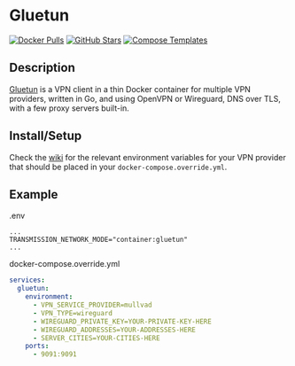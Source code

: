 # Gluetun

[![Docker Pulls](https://img.shields.io/docker/pulls/qmcgaw/gluetun?style=flat-square&color=607D8B&label=docker%20pulls&logo=docker)](https://hub.docker.com/r/qmcgaw/gluetun)
[![GitHub Stars](https://img.shields.io/github/stars/qdm12/gluetun?style=flat-square&color=607D8B&label=github%20stars&logo=github)](https://github.com/qdm12/gluetun)
[![Compose Templates](https://img.shields.io/static/v1?style=flat-square&color=607D8B&label=compose&message=templates)](https://github.com/GhostWriters/DockSTARTer/tree/gluetun/compose/.apps/gluetun)

## Description

[Gluetun](https://github.com/qdm12/gluetun) is a VPN client in a thin Docker
container for multiple VPN providers, written in Go, and using OpenVPN or
Wireguard, DNS over TLS, with a few proxy servers built-in.

## Install/Setup

Check the [wiki](https://github.com/qdm12/gluetun/wiki) for the relevant
environment variables for your VPN provider that should be placed in
your `docker-compose.override.yml`.

## Example

.env

```
...
TRANSMISSION_NETWORK_MODE="container:gluetun"
...
```

docker-compose.override.yml

```yml
services:
  gluetun:
    environment:
      - VPN_SERVICE_PROVIDER=mullvad
      - VPN_TYPE=wireguard
      - WIREGUARD_PRIVATE_KEY=YOUR-PRIVATE-KEY-HERE
      - WIREGUARD_ADDRESSES=YOUR-ADDRESSES-HERE
      - SERVER_CITIES=YOUR-CITIES-HERE
    ports:
      - 9091:9091
```
